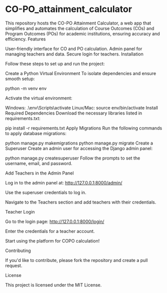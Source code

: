 # CO-PO_attainment_calculator
This repository hosts the CO-PO Attainment Calculator, a web app that simplifies and automates the calculation of Course Outcomes (COs) and Program Outcomes (POs) for academic institutions, ensuring accuracy and efficiency.
Features

User-friendly interface for CO and PO calculation.
Admin panel for managing teachers and data.
Secure login for teachers.
Installation

Follow these steps to set up and run the project:

Create a Python Virtual Environment To isolate dependencies and ensure smooth setup:

python -m venv env

Activate the virtual environment:

Windows: .\env\Scripts\activate
Linux/Mac: source env/bin/activate
Install Required Dependencies
Download the necessary libraries listed in requirements.txt:

pip install -r requirements.txt
Apply Migrations
Run the following commands to apply database migrations:

python manage.py makemigrations
python manage.py migrate
Create a Superuser
Create an admin user for accessing the Django admin panel:

python manage.py createsuperuser
Follow the prompts to set the username, email, and password.

Add Teachers in the Admin Panel

Log in to the admin panel at: http://127.0.0.1:8000/admin/

Use the superuser credentials to log in.

Navigate to the Teachers section and add teachers with their credentials.

Teacher Login

Go to the login page: http://127.0.0.1:8000/login/

Enter the credentials for a teacher account.

Start using the platform for COPO calculation!

Contributing

If you'd like to contribute, please fork the repository and create a pull request.

License

This project is licensed under the MIT License.
